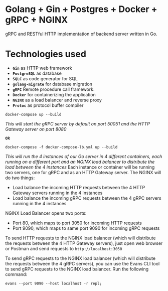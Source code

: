 # Golang + Gin + Postgres + Docker + gRPC + NGINX

gRPC and RESTful HTTP implementation of backend server written in Go.


# Technologies used

- **`Gin`** as HTTP web framework
- **`PostgreSQL`** as database
- **`SQLC`** as code generator for SQL
- **`golang-migrate`** for database migration
- **`gRPC`** Remote procedure call framework.
- **`Docker`** for containerizing the application
- **`NGINX`** as a load balancer and reverse proxy
- **`Protoc`** as protocol buffer compiler


```
docker-compose up --build
```

*This will start the gRPC server by default on port  50051 and the HTTP Gateway server on port 8080*


**`OR`**

```
docker-compose -f docker-compose-lb.yml up --build
```

*This will run the 4 instances of our Go server in 4 different containers, each running on a different port and an NGINX load balancer to distribute the load between the 4 instances*
Each instance or container will be running two servers, one for gRPC and as an  HTTP Gateway server. The NGINX will do two things:

- Load balance the incoming HTTP requests between the 4 HTTP Gateway servers running in the 4 instances
- Load balance the incoming gRPC requests between the 4 gRPC servers running in the 4 instances


NGINX Load Balancer opens two ports:

- Port 80, which maps to port 3050 for incoming HTTP requests
- Port 9090, which maps to same port 9090  for incoming gRPC requests


To send HTTP requests to the NGINX load balancer (which will distribute the requests between the 4 HTTP Gateway servers),
just open web browser or Postman and send requests to `http://localhost:3050`

To send gRPC requests to the NGINX load balancer (which will distribute the requests between the 4 gRPC servers),
you can use the Evans CLI tool to send gRPC requests to the NGINX load balancer. Run the following command:

```
evans --port 9090 --host localhost -r repl;
```
